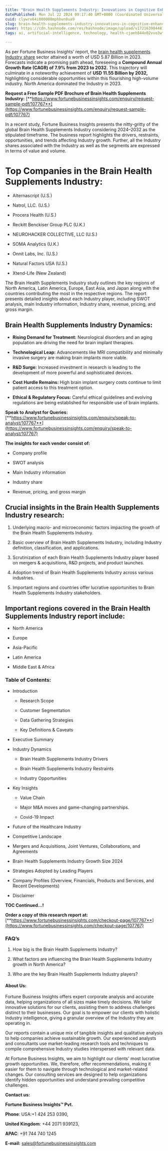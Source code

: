 ```yaml
---
title: "Brain Health Supplements Industry: Innovations in Cognitive Enhancement Products"
datePublished: Mon Jul 22 2024 09:17:40 GMT+0000 (Coordinated Universal Time)
cuid: clywrx64i000008mphbun0ua9
slug: brain-health-supplements-industry-innovations-in-cognitive-enhancement-products
cover: https://cdn.hashnode.com/res/hashnode/image/upload/v1721639844817/f1d320b8-a379-4e70-b709-616cd3e3b372.png
tags: ai, artificial-intelligence, technology, health-cjaeh844x02vvo3wtj5r2s75q, healthcare

---
```


As per Fortune Business Insights’ report, the [brain health supplements Industry share](https://www.fortunebusinessinsights.com/brain-health-supplements-market-107767) sector attained a worth of USD 5.87 Billion in 2023. Forecasts indicate a promising path ahead, foreseeing a **Compound Annual Growth Rate (CAGR) of 7.9% from 2023 to 2032.** This trajectory will culminate in a noteworthy achievement of **USD 11.55 Billion by 2032,** highlighting considerable opportunities within this flourishing high-volume industry. North America dominated the Industry in 2023.

**Request a Free Sample PDF Brochure of Brain Health Supplements Industry:** [**https://www.fortunebusinessinsights.com/enquiry/request-sample-pdf/107767**](https://www.fortunebusinessinsights.com/enquiry/request-sample-pdf/107767)

In a recent study, Fortune Business Insights presents the nitty-gritty of the global Brain Health Supplements Industry considering 2024–2032 as the stipulated timeframe. The business report highlights the drivers, restraints, opportunities, and trends affecting Industry growth. Further, all the Industry shares associated with the Industry as well as the segments are expressed in terms of value and volume.

# **Top Companies in the Brain Health Supplements Industry:**

* Alternascript (U.S.)
    
* Natrol, LLC. (U.S.)
    
* Procera Health (U.S.)
    
* Reckitt Benckiser Group PLC (U.K.)
    
* NEUROHACKER COLLECTIVE, LLC (U.S.)
    
* SOMA Analytics (U.K.)
    
* Onnit Labs, Inc. (U.S.)
    
* Natural Factors USA (U.S.)
    
* Xtend-Life (New Zealand)
    

The Brain Health Supplements Industry study outlines the key regions of North America, Latin America, Europe, East Asia, and Japan along with the countries contributing the most in the respective regions. The report presents detailed insights about each Industry player, including SWOT analysis, main Industry information, Industry share, revenue, pricing, and gross margin.

## Brain Health Supplements Industry **Dynamics**:

* **Rising Demand for Treatment:** Neurological disorders and an aging population are driving the need for brain implant therapies.
    
* **Technological Leap:** Advancements like MRI compatibility and minimally invasive surgery are making brain implants more viable.
    
* **R&D Surge:** Increased investment in research is leading to the development of more powerful and sophisticated devices.
    
* **Cost Hurdle Remains:** High brain implant surgery costs continue to limit patient access to this treatment option.
    
* **Ethical & Regulatory Focus:** Careful ethical guidelines and evolving regulations are being established for responsible use of brain implants.
    

**Speak to Analyst for Queries:** [**https://www.fortunebusinessinsights.com/enquiry/speak-to-analyst/107767**](https://www.fortunebusinessinsights.com/enquiry/speak-to-analyst/107767)

**The insights for each vendor consist of:**

* Company profile
    
* SWOT analysis
    
* Main Industry information
    
* Industry share
    
* Revenue, pricing, and gross margin
    

## **Crucial insights in the Brain Health Supplements Industry research:**

1. Underlying macro- and microeconomic factors impacting the growth of the Brain Health Supplements Industry.
    
2. Basic overview of Brain Health Supplements Industry, including Industry definition, classification, and applications.
    
3. Scrutinization of each Brain Health Supplements Industry player based on mergers & acquisitions, R&D projects, and product launches.
    
4. Adoption trend of Brain Health Supplements Industry across various industries.
    
5. Important regions and countries offer lucrative opportunities to Brain Health Supplements Industry stakeholders.
    

## **Important regions covered in the Brain Health Supplements Industry report include:**

* North America
    
* Europe
    
* Asia-Pacific
    
* Latin America
    
* Middle East & Africa
    

### **Table of Contents:**

* Introduction
    
    * Research Scope
        
    * Customer Segmentation
        
    * Data Gathering Strategies
        
    * Key Definitions & Caveats
        
* Executive Summary
    
* Industry Dynamics
    
    * Brain Health Supplements Industry Drivers
        
    * Brain Health Supplements Industry Restraints
        
    * Industry Opportunities
        
* Key Insights
    
    * Value Chain
        
    * Major M&A moves and game-changing partnerships.
        
    * Covid-19 Impact
        
* Future of the Healthcare Industry
    
* Competitive Landscape
    
* Mergers and Acquisitions, Joint Ventures, Collaborations, and Agreements
    
* Brain Health Supplements Industry Growth Size 2024
    
* Strategies Adopted by Leading Players
    
* Company Profiles (Overview, Financials, Products and Services, and Recent Developments)
    
* Disclaimer
    

**TOC Continued…!**

**Order a copy of this research report at:** [**https://www.fortunebusinessinsights.com/checkout-page/107767**](https://www.fortunebusinessinsights.com/checkout-page/107767)

### **FAQ’s**

1. How big is the Brain Health Supplements Industry?
    
2. What factors are influencing the Brain Health Supplements Industry growth in North America?
    
3. Who are the key Brain Health Supplements Industry players?
    

#### **About Us:**

Fortune Business Insights offers expert corporate analysis and accurate data, helping organizations of all sizes make timely decisions. We tailor innovative solutions for our clients, assisting them to address challenges distinct to their businesses. Our goal is to empower our clients with holistic Industry intelligence, giving a granular overview of the Industry they are operating in.

Our reports contain a unique mix of tangible insights and qualitative analysis to help companies achieve sustainable growth. Our experienced analysts and consultants use market-leading research tools and techniques to compile comprehensive Industry studies interspersed with relevant data.

At Fortune Business Insights, we aim to highlight our clients' most lucrative growth opportunities. We, therefore, offer recommendations, making it easier for them to navigate through technological and market-related changes. Our consulting services are designed to help organizations identify hidden opportunities and understand prevailing competitive challenges.

**Contact us:**

**Fortune Business Insights™ Pvt.**

**Phone**: USA:+1 424 253 0390,

**United Kingdom**: +44 2071 939123,

**APAC**: +91 744 740 1245

**E-mail:** [sales@fortunebusinessinsights.com](mailto:sales@fortunebusinessinsights.com)